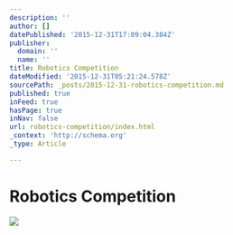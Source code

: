 ```yaml
---
description: ''
author: []
datePublished: '2015-12-31T17:09:04.384Z'
publisher:
  domain: ''
  name: ''
title: Robotics Competition
dateModified: '2015-12-31T05:21:24.578Z'
sourcePath: _posts/2015-12-31-robotics-competition.md
published: true
inFeed: true
hasPage: true
inNav: false
url: robotics-competition/index.html
_context: 'http://schema.org'
_type: Article

---
```

# Robotics Competition
![](https://the-grid-user-content.s3-us-west-2.amazonaws.com/ed3a2335-ba6c-4747-82fc-dbca52d03b42.png)